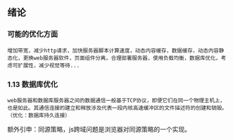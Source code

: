 ## 绪论  
### 可能的优化方面  
    
    增加带宽，减少http请求，加快服务器脚本计算速度，动态内容缓存，数据缓存，动态内容静态化，更换web服务器软件，页面组件分离，合理部署服务器，使用负载均衡，数据库优化，考虑可扩展性，减少视觉等待...

### 1.13 数据库优化  

    web服务器和数据库服务器之间的数据通信一般基于TCP协议，即便它们在同一个物理主机上，也是如此。其通信连接的建立和释放涉及代表一段内核高速缓冲区的文件描述符的创建和销毁。（优化：数据库持久连接）  

额外引申：同源策略，js跨域问题是浏览器对同源策略的一个实现。